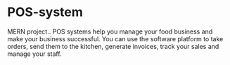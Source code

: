 # POS-system
MERN project.. 
POS systems help you manage your food business and make your business successful.
You can use the software platform to take orders, send them to the kitchen, generate invoices, track your sales and manage your staff.
